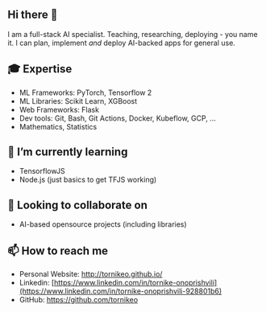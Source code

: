 ## Hi there 👋

I am a full-stack AI specialist. Teaching, researching, deploying - you name it. I can plan, implement *and* deploy AI-backed apps for general use.


## 🎓 Expertise

- ML Frameworks: PyTorch, Tensorflow 2
- ML Libraries: Scikit Learn, XGBoost
- Web Frameworks: Flask
- Dev tools: Git, Bash, Git Actions, Docker, Kubeflow, GCP, ...
- Mathematics, Statistics 

## 🌱 I’m currently learning

- TensorflowJS
- Node.js (just basics to get TFJS working)

## 👯 Looking to collaborate on

- AI-based opensource projects (including libraries)

## 📫 How to reach me

- Personal Website:  http://tornikeo.github.io/
- Linkedin: [https://www.linkedin.com/in/tornike-onoprishvili](https://www.linkedin.com/in/tornike-onoprishvili-928801b6)
- GitHub: https://github.com/tornikeo
